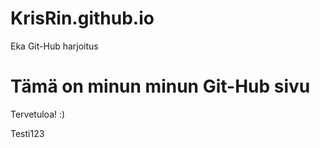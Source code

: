 # KrisRin.github.io
Eka Git-Hub harjoitus
<!DOCTYPE html>
<html>
<head>
<title>Kristiina Rinne - Oma sivu</title>
</head>
<body>

<h1>Tämä on minun minun Git-Hub sivu</h1>
<p>Tervetuloa! :)</p>
<p>Testi123</p>

</body>
</html>
